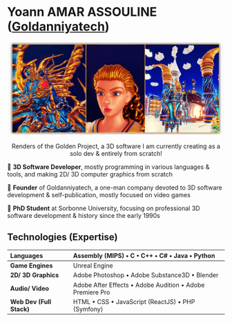 <!--  URL: https://github.com/Goldanniyatech/Goldanniyatech -->

# Yoann AMAR ASSOULINE ([Goldanniyatech](https://www.goldanniyatech.com/)) 

[![Banner](Data/Goldanniyatech-Banner.png?raw=true "Goldanniyatech Banner")](https://www.goldanniyatech.com/)
<p align="center"> Renders of the Golden Project, a 3D software I am currently creating as a solo dev & entirely from scratch! </p>

💎 **3D Software Developer**, mostly programming in various languages & tools, and making 2D/ 3D computer graphics from scratch

💎 **Founder** of Goldanniyatech, a one-man company devoted to 3D software development & self-publication, mostly focused on video games

💎 **PhD Student** at Sorbonne University, focusing on professional 3D software development & history since the early 1990s

## Technologies (Expertise)

| **Languages**             | Assembly (MIPS) • C • C++ • C# • Java • Python  |
| :------------------------ | :---------------------------------------------- |
| **Game Engines**          | Unreal Engine                           | 
| **2D/ 3D Graphics**       | Adobe Photoshop • Adobe Substance3D • Blender |
| **Audio/ Video**          | Adobe After Effects • Adobe Audition • Adobe Premiere Pro  |
| **Web Dev (Full Stack)**  | HTML • CSS • JavaScript (ReactJS) • PHP (Symfony)          |


